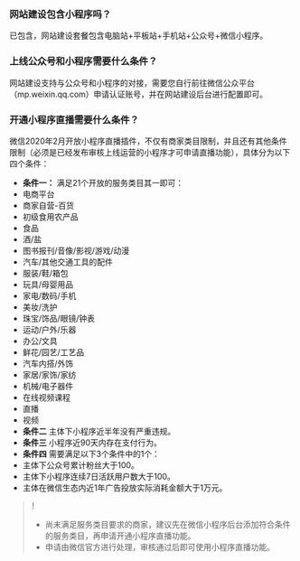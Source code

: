 ### 网站建设包含小程序吗？
已包含，网站建设套餐包含电脑站+平板站+手机站+公众号+微信小程序。

### 上线公众号和小程序需要什么条件？
网站建设支持与公众号和小程序的对接，需要您自行前往微信公众平台（mp.weixin.qq.com）申请认证账号，并在网站建设后台进行配置即可。



### 开通小程序直播需要什么条件？
微信2020年2月开放小程序直播插件，不仅有商家类目限制，并且还有其他条件限制（必须是已经发布审核上线运营的小程序才可申请直播功能），具体分为以下四个条件：
- **条件一：**
满足21个开放的服务类目其一即可：
 - 电商平台
 - 商家自营-百货
 - 初级食用农产品
 - 食品
 - 酒/盐
 - 图书报刊/音像/影视/游戏/动漫
 - 汽车/其他交通工具的配件
 - 服装/鞋/箱包
 - 玩具/母婴用品
 - 家电/数码/手机
 - 美妆/洗护
 - 珠宝/饰品/眼镜/钟表
 - 运动/户外/乐器
 - 办公/文具
 - 鲜花/园艺/工艺品
 - 汽车内搭/外饰
 - 家居/家饰/家纺
 - 机械/电子器件
 - 在线视频课程
 - 直播
 - 视频
- **条件二**
主体下小程序近半年没有严重违规。
- **条件三**
小程序近90天内存在支付行为。
- **条件四**
需要满足以下3个条件中的1个：
 - 主体下公众号累计粉丝大于100。
 - 主体下小程序连续7日活跃用户数大于100。
 - 主体在微信生态内近1年广告投放实际消耗金额大于1万元。

>!
>- 尚未满足服务类目要求的商家，建议先在微信小程序后台添加符合条件的服务类目，再申请开通小程序直播功能。
>- 申请由微信官方进行处理，审核通过后即可使用小程序直播功能。






